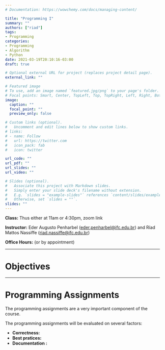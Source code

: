 ```yaml
---
# Documentation: https://wowchemy.com/docs/managing-content/

title: "Programming I"
summary: ""
authors: ["riad"]
tags:
- Programming
categories:
- Programming
- Algorithm
- Python
date: 2021-03-19T20:10:16-03:00
draft: true

# Optional external URL for project (replaces project detail page).
external_link: ""

# Featured image
# To use, add an image named `featured.jpg/png` to your page's folder.
# Focal points: Smart, Center, TopLeft, Top, TopRight, Left, Right, BottomLeft, Bottom, BottomRight.
image:
  caption: ""
  focal_point: ""
  preview_only: false

# Custom links (optional).
#   Uncomment and edit lines below to show custom links.
# links:
# - name: Follow
#   url: https://twitter.com
#   icon_pack: fab
#   icon: twitter

url_code: ""
url_pdf: ""
url_slides: ""
url_video: ""

# Slides (optional).
#   Associate this project with Markdown slides.
#   Simply enter your slide deck's filename without extension.
#   E.g. `slides = "example-slides"` references `content/slides/example-slides.md`.
#   Otherwise, set `slides = ""`.
slides: ""
---
```

**Class:** Thus either at 11am or 4:30pm, zoom link

**Instructor:**	Eder Augusto Penharbel (eder.penharbel@ifc.edu.br) and Ríad Mattos Nassiffe (riad.nassiffe@ifc.edu.br)

**Office Hours:**	(or by appointment) 

___

# Objectives

___
# Programming Assignments 

The programming assignments are a very important component of the course. 

The programming assignments will be evaluated on several factors:
+ **Correctness:** 
+ **Best pratices:** 
+ **Documentation :**


